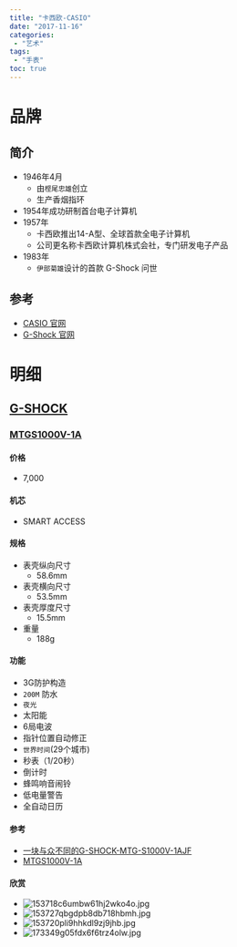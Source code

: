 ```yaml
---
title: "卡西欧-CASIO"
date: "2017-11-16"
categories:
 - "艺术"
tags:
 - "手表"
toc: true
---
```



# 品牌
## 简介
- 1946年4月
	- 由`㭴尾忠雄`创立
	- 生产香烟指环
- 1954年成功研制首台电子计算机
- 1957年
	- 卡西欧推出14-A型、全球首款全电子计算机
	- 公司更名称卡西欧计算机株式会社，专门研发电子产品
- 1983年
	- `伊部菊雄`设计的首款 G-Shock 问世

## 参考
- [CASIO 官网](http://www.casio-intl.com/asia/en/)
- [G-Shock 官网](http://www.gshock.com/)

# 明细
## [G-SHOCK](http://www.gshock.com/)
### [MTGS1000V-1A](http://www.casio.com.cn/wat/g-shock/MTG-S1000V-1A/index.html)
#### 价格
- 7,000

#### 机芯
- SMART ACCESS

#### 规格
- 表壳纵向尺寸
	- 58.6mm
- 表壳横向尺寸
	- 53.5mm
- 表壳厚度尺寸
	- 15.5mm
- 重量
	- 188g

#### 功能
- 3G防护构造
- `200M` 防水
- `夜光`
- 太阳能
- 6局电波
- 指针位置自动修正
- `世界时间`(29个城市)
- 秒表（1/20秒）
- 倒计时
- 蜂鸣响音闹铃
- 低电量警告
- 全自动日历

#### 参考
- [一块与众不同的G-SHOCK-MTG-S1000V-1AJF](http://www.casio-intl.com/hk/zh/wat/g_shock/)
- [MTGS1000V-1A](http://www.gshock.com/watches/mt-g/mtgs1000v-1a)

#### 欣赏
- ![153718c6umbw61hj2wko4o.jpg](http://doc.yqjdcyy.com/0bb263b3-1f5d-464d-8505-1e21760ed6d1.jpg)
- ![153727qbgdpb8db718hbmh.jpg](http://doc.yqjdcyy.com/c97d0093-4c9f-47c1-811d-9a4c2cb44b9c.jpg)
- ![153720pli9hhkdl9zj9jhb.jpg](http://doc.yqjdcyy.com/52bc823f-5066-4636-8865-430bdae900e6.jpg)
- ![173349g05fdx6f6trz4olw.jpg](http://doc.yqjdcyy.com/b661560d-a125-4c9e-8d6b-d2f029410eda.jpg)
